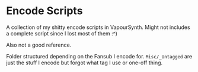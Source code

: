 # Encode Scripts
A collection of my shitty encode scripts in VapourSynth.
Might not includes a complete script since I lost most of them :^)

Also not a good reference.

Folder structured depending on the Fansub I encode for.
`Misc/_Untagged` are just the stuff I encode but forgot what tag I use or one-off thing.
